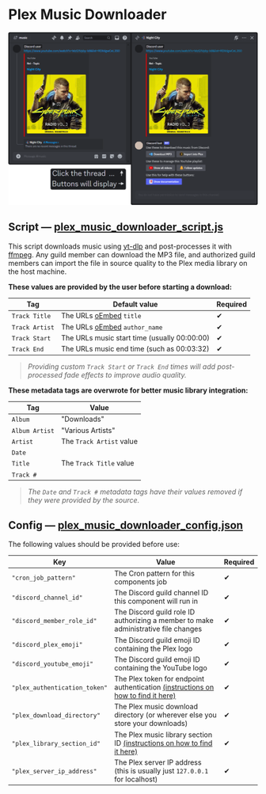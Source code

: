 # Plex Music Downloader

![Image preview](../assets/documentation/plex_music_downloader.png)

## Script — [plex_music_downloader_script.js](plex_music_downloader_script.js)

This script downloads music using [yt-dlp](https://github.com/yt-dlp/yt-dlp) and post-processes it with [ffmpeg](https://github.com/FFmpeg/FFmpeg). Any guild member can download the MP3 file, and authorized guild members can import the file in source quality to the Plex media library on the host machine.

**These values are provided by the user before starting a download:**

| Tag            | Default value                                        | Required |
| -------------- | ---------------------------------------------------- | -------- |
| `Track Title`  | The URLs [oEmbed](https://oembed.com/) `title`       | ✔        |
| `Track Artist` | The URLs [oEmbed](https://oembed.com/) `author_name` | ✔        |
| `Track Start`  | The URLs music start time (usually 00:00:00)         | ✔        |
| `Track End`    | The URLs music end time (such as 00:03:32)           | ✔        |

> _Providing custom `Track Start` or `Track End` times will add post-processed fade effects to improve audio quality._

**These metadata tags are overwrote for better music library integration:**

| Tag            | Value                    |
| -------------- | ------------------------ |
| `Album`        | "Downloads"                |
| `Album Artist` | "Various Artists"          |
| `Artist`       | The `Track Artist` value |
| `Date`         |                          |
| `Title`        | The `Track Title` value  |
| `Track #`      |                          |

> _The `Date` and `Track #` metadata tags have their values removed if they were provided by the source._

## Config — [plex_music_downloader_config.json](plex_music_downloader_config.json)

The following values should be provided before use:

| Key                           | Value                                                                                                                                                                        | Required |
| ----------------------------- | ---------------------------------------------------------------------------------------------------------------------------------------------------------------------------- | -------- |
| `"cron_job_pattern"`          | The Cron pattern for this components job                                                                                                                                     | ✔        |
| `"discord_channel_id"`        | The Discord guild channel ID this component will run in                                                                                                                      | ✔        |
| `"discord_member_role_id"`    | The Discord guild role ID authorizing a member to make administrative file changes                                                                                           | ✔        |
| `"discord_plex_emoji"`        | The Discord guild emoji ID containing the Plex logo                                                                                                                          | ✔        |
| `"discord_youtube_emoji"`     | The Discord guild emoji ID containing the YouTube logo                                                                                                                       | ✔        |
| `"plex_authentication_token"` | The Plex token for endpoint authentication [(instructions on how to find it here)](https://support.plex.tv/articles/204059436-finding-an-authentication-token-x-plex-token/) | ✔        |
| `"plex_download_directory"`   | The Plex music download directory (or wherever else you store your downloads)                                                                                                | ✔        |
| `"plex_library_section_id"`   | The Plex music library section ID [(instructions on how to find it here)](https://support.plex.tv/articles/201638786-plex-media-server-url-commands/)                        | ✔        |
| `"plex_server_ip_address"`    | The Plex server IP address (this is usually just `127.0.0.1` for localhost)                                                                                                  | ✔        |

<!-- ... I'm not sure if this is still true and I don't have enough interest to find out! -->
<!-- `"plex_section_id"`, `"plex_server_ip"`, `"plex_x_token"` are **optional** and refresh the Plex media library after a file operation is complete. -->
